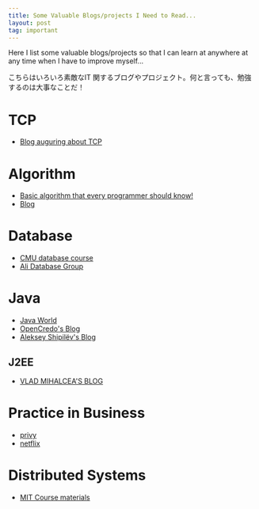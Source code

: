 ```yaml
---
title: Some Valuable Blogs/projects I Need to Read...
layout: post
tag: important  
---
```


Here I list some valuable blogs/projects so that I can learn at anywhere at any time when I have to improve myself...

こちらはいろいろ素敵なIT 関するブログやプロジェクト。何と言っても、勉強するのは大事なことだ！

# TCP

- [Blog auguring about TCP](https://idea.popcount.org)



# Algorithm

- [Basic algorithm that every programmer should know!](http://algs4.cs.princeton.edu/home/)
- [Blog](http://ticki.github.io/)



# Database

- [CMU database course](http://15721.courses.cs.cmu.edu/spring2016/syllabus.html)
- [Ali Database Group](http://mysql.taobao.org/monthly/)



# Java

- [Java World](http://www.javaworld.com/)
- [OpenCredo's Blog](https://opencredo.com/blog/)
- [Aleksey Shipilëv's Blog](https://shipilev.net/)

## J2EE

- [VLAD MIHALCEA'S BLOG](https://vladmihalcea.com/)



# Practice in Business

- [privy](https://engineering.privy.com/)
- [netflix](http://techblog.netflix.com/)



# Distributed Systems

- [MIT Course materials](https://pdos.csail.mit.edu/6.824/)